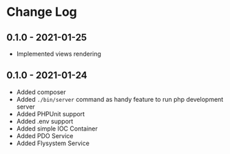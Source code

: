 # Change Log

## 0.1.0 - 2021-01-25
- Implemented views rendering

## 0.1.0 - 2021-01-24
- Added composer
- Added `./bin/server` command as handy feature to run php development server
- Added PHPUnit support
- Added .env support
- Added simple IOC Container
- Added PDO Service
- Added Flysystem Service

